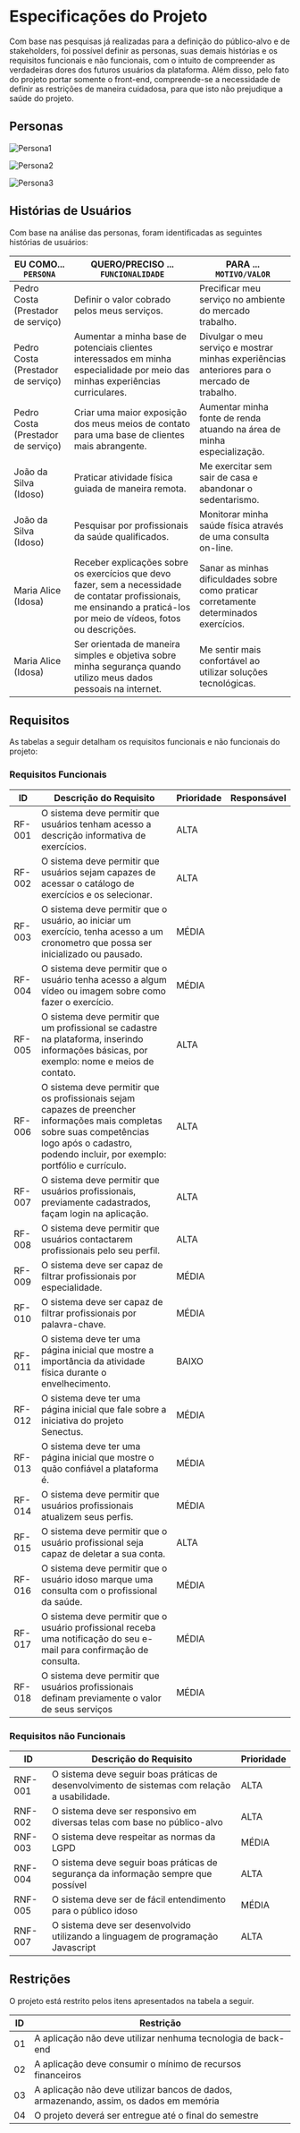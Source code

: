# Especificações do Projeto

Com base nas pesquisas já realizadas para a definição do público-alvo e de stakeholders, foi possível definir as personas, suas demais histórias e os requisitos funcionais e não funcionais, com o intuito de compreender as verdadeiras dores dos futuros usuários da plataforma. Além disso, pelo fato do projeto portar somente o front-end, compreende-se a necessidade de definir as restrições de maneira cuidadosa, para que isto não prejudique a saúde do projeto.

## Personas
![Persona1](https://github.com/ICEI-PUC-Minas-PMV-SI/pmv-si-2023-2-pe1-t2-senectus/assets/92616145/d41030c1-3f17-4df9-b969-ea3c97037de7 "Figura 2: Persona Pedro Costa")

![Persona2](https://github.com/ICEI-PUC-Minas-PMV-SI/pmv-si-2023-2-pe1-t2-senectus/assets/145713319/7e80afa1-c492-45d8-a7dd-5464b7c43125 "Figura 3: Persona João da Silva")

![Persona3](https://github.com/ICEI-PUC-Minas-PMV-SI/pmv-si-2023-2-pe1-t2-senectus/assets/92616145/982aad35-567f-4ba1-b064-c19b05abdaa6 "Figura 4: Persona Maria Alice")


## Histórias de Usuários

Com base na análise das personas, foram identificadas as seguintes histórias de usuários:

| EU COMO... `PERSONA` | QUERO/PRECISO ... `FUNCIONALIDADE` | PARA ... `MOTIVO/VALOR` |
| --- | --- | --- |
| Pedro Costa (Prestador de serviço) | Definir o valor cobrado pelos meus serviços. | Precificar meu serviço no ambiente do mercado trabalho. |
| Pedro Costa (Prestador de serviço) | Aumentar a minha base de potenciais clientes interessados em minha especialidade por meio das minhas experiências curriculares. | Divulgar o meu serviço e mostrar minhas experiências anteriores para o mercado de trabalho. |
| Pedro Costa (Prestador de serviço) | Criar uma maior exposição dos meus meios de contato para uma base de clientes mais abrangente. | Aumentar minha fonte de renda atuando na área de minha especialização. |
| João da Silva (Idoso) | Praticar atividade física guiada de maneira remota. | Me exercitar sem sair de casa e abandonar o sedentarismo. |
| João da Silva (Idoso)  | Pesquisar por profissionais da saúde qualificados. | Monitorar minha saúde física através de uma consulta on-line. |
| Maria Alice (Idosa) | Receber explicações sobre os exercícios que devo fazer, sem a necessidade de contatar profissionais, me ensinando a praticá-los por meio de vídeos, fotos ou descrições. | Sanar as minhas dificuldades sobre como praticar corretamente determinados exercícios. |
| Maria Alice (Idosa) | Ser orientada de maneira simples e objetiva sobre minha segurança quando utilizo meus dados pessoais na internet.  | Me sentir mais confortável ao utilizar soluções tecnológicas. |


## Requisitos

As tabelas a seguir detalham os requisitos funcionais e não funcionais do projeto:
### Requisitos Funcionais

| ID | Descrição do Requisito | Prioridade | Responsável |
| --- | --- | --- | --- |
| RF-001 | O sistema deve permitir que usuários tenham acesso a descrição informativa de exercícios. | ALTA |  |
| RF-002 | O sistema deve permitir que usuários sejam capazes de acessar o catálogo de exercícios e os selecionar. | ALTA |  |
| RF-003 | O sistema deve permitir que o usuário, ao iniciar um exercício, tenha acesso a um cronometro que possa ser inicializado ou pausado. | MÉDIA |  |
| RF-004 | O sistema deve permitir que o usuário tenha acesso a algum vídeo ou imagem sobre como fazer o exercício. | MÉDIA |   |
| RF-005 | O sistema deve permitir que um profissional se cadastre na plataforma, inserindo informações básicas, por exemplo: nome e meios de contato. | ALTA |   |
| RF-006 | O sistema deve permitir que os profissionais sejam capazes de preencher informações mais completas sobre suas competências logo após o cadastro, podendo incluir, por exemplo: portfólio e currículo. | ALTA |  |
| RF-007 | O sistema deve permitir que usuários profissionais, previamente cadastrados, façam login na aplicação. | ALTA |   |
| RF-008 | O sistema deve permitir que usuários contactarem profissionais pelo seu perfil. | ALTA |  |
| RF-009 | O sistema deve ser capaz de filtrar profissionais por especialidade. | MÉDIA |  |
| RF-010 | O sistema deve ser capaz de filtrar profissionais por palavra-chave. | MÉDIA |  |
| RF-011 | O sistema deve ter uma página inicial que mostre a importância da atividade física durante o envelhecimento. | BAIXO |  |
| RF-012 | O sistema deve ter uma página inicial que fale sobre a iniciativa do projeto Senectus. | MÉDIA |  |
| RF-013 | O sistema deve ter uma página inicial que mostre o quão confiável a plataforma é. | MÉDIA |  |
| RF-014 | O sistema deve permitir que usuários profissionais atualizem seus perfis. | MÉDIA |  |
| RF-015 | O sistema deve permitir que o usuário profissional seja capaz de deletar a sua conta. | ALTA |  |
| RF-016 | O sistema deve permitir que o usuário idoso marque uma consulta com o profissional da saúde. | MÉDIA |  |
| RF-017 | O sistema deve permitir que o usuário profissional receba uma notificação do seu e-mail para confirmação de consulta. | MÉDIA |  |
| RF-018 | O sistema deve permitir que usuários profissionais definam previamente o valor de seus serviços | MÉDIA | |

### Requisitos não Funcionais

| ID | Descrição do Requisito | Prioridade |
| --- | --- | --- |
| RNF-001 | O sistema deve seguir boas práticas de desenvolvimento de sistemas com relação a usabilidade. | ALTA  |
| RNF-002 | O sistema deve ser responsivo em diversas telas com base no público-alvo | ALTA |
| RNF-003 | O sistema deve respeitar as normas da LGPD | MÉDIA |
| RNF-004 | O sistema deve seguir boas práticas de segurança da informação sempre que possível | ALTA |
| RNF-005 | O sistema deve ser de fácil entendimento para o público idoso | MÉDIA |
| RNF-007 | O sistema deve ser desenvolvido utilizando a linguagem de programação Javascript | ALTA |


## Restrições

O projeto está restrito pelos itens apresentados na tabela a seguir.

| ID | Restrição |
| --- | --- |
| 01 | A aplicação não deve utilizar nenhuma tecnologia de back-end |
| 02 | A aplicação deve consumir o mínimo de recursos financeiros |
| 03 | A aplicação não deve utilizar bancos de dados, armazenando, assim, os dados em memória |
| 04 | O projeto deverá ser entregue até o final do semestre |

